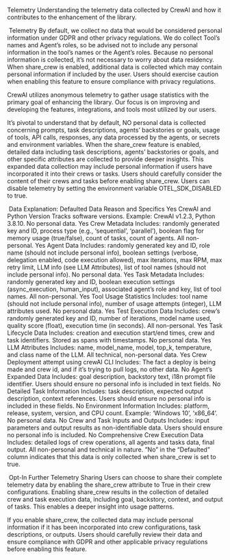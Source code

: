Telemetry
Understanding the telemetry data collected by CrewAI and how it contributes to the enhancement of the library.

​
Telemetry
By default, we collect no data that would be considered personal information under GDPR and other privacy regulations. We do collect Tool’s names and Agent’s roles, so be advised not to include any personal information in the tool’s names or the Agent’s roles. Because no personal information is collected, it’s not necessary to worry about data residency. When share_crew is enabled, additional data is collected which may contain personal information if included by the user. Users should exercise caution when enabling this feature to ensure compliance with privacy regulations.

CrewAI utilizes anonymous telemetry to gather usage statistics with the primary goal of enhancing the library. Our focus is on improving and developing the features, integrations, and tools most utilized by our users.

It’s pivotal to understand that by default, NO personal data is collected concerning prompts, task descriptions, agents’ backstories or goals, usage of tools, API calls, responses, any data processed by the agents, or secrets and environment variables. When the share_crew feature is enabled, detailed data including task descriptions, agents’ backstories or goals, and other specific attributes are collected to provide deeper insights. This expanded data collection may include personal information if users have incorporated it into their crews or tasks. Users should carefully consider the content of their crews and tasks before enabling share_crew. Users can disable telemetry by setting the environment variable OTEL_SDK_DISABLED to true.

​
Data Explanation:
Defaulted	Data	Reason and Specifics
Yes	CrewAI and Python Version	Tracks software versions. Example: CrewAI v1.2.3, Python 3.8.10. No personal data.
Yes	Crew Metadata	Includes: randomly generated key and ID, process type (e.g., ‘sequential’, ‘parallel’), boolean flag for memory usage (true/false), count of tasks, count of agents. All non-personal.
Yes	Agent Data	Includes: randomly generated key and ID, role name (should not include personal info), boolean settings (verbose, delegation enabled, code execution allowed), max iterations, max RPM, max retry limit, LLM info (see LLM Attributes), list of tool names (should not include personal info). No personal data.
Yes	Task Metadata	Includes: randomly generated key and ID, boolean execution settings (async_execution, human_input), associated agent’s role and key, list of tool names. All non-personal.
Yes	Tool Usage Statistics	Includes: tool name (should not include personal info), number of usage attempts (integer), LLM attributes used. No personal data.
Yes	Test Execution Data	Includes: crew’s randomly generated key and ID, number of iterations, model name used, quality score (float), execution time (in seconds). All non-personal.
Yes	Task Lifecycle Data	Includes: creation and execution start/end times, crew and task identifiers. Stored as spans with timestamps. No personal data.
Yes	LLM Attributes	Includes: name, model_name, model, top_k, temperature, and class name of the LLM. All technical, non-personal data.
Yes	Crew Deployment attempt using crewAI CLI	Includes: The fact a deploy is being made and crew id, and if it’s trying to pull logs, no other data.
No	Agent’s Expanded Data	Includes: goal description, backstory text, i18n prompt file identifier. Users should ensure no personal info is included in text fields.
No	Detailed Task Information	Includes: task description, expected output description, context references. Users should ensure no personal info is included in these fields.
No	Environment Information	Includes: platform, release, system, version, and CPU count. Example: ‘Windows 10’, ‘x86_64’. No personal data.
No	Crew and Task Inputs and Outputs	Includes: input parameters and output results as non-identifiable data. Users should ensure no personal info is included.
No	Comprehensive Crew Execution Data	Includes: detailed logs of crew operations, all agents and tasks data, final output. All non-personal and technical in nature.
”No” in the “Defaulted” column indicates that this data is only collected when share_crew is set to true.

​
Opt-In Further Telemetry Sharing
Users can choose to share their complete telemetry data by enabling the share_crew attribute to True in their crew configurations. Enabling share_crew results in the collection of detailed crew and task execution data, including goal, backstory, context, and output of tasks. This enables a deeper insight into usage patterns.

If you enable share_crew, the collected data may include personal information if it has been incorporated into crew configurations, task descriptions, or outputs. Users should carefully review their data and ensure compliance with GDPR and other applicable privacy regulations before enabling this feature.
